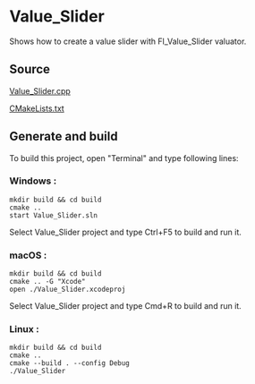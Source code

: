 # Value_Slider

Shows how to create a value slider with Fl_Value_Slider valuator.

## Source

[Value_Slider.cpp](Value_Slider.cpp)

[CMakeLists.txt](CMakeLists.txt)

## Generate and build

To build this project, open "Terminal" and type following lines:

### Windows :

``` shell
mkdir build && cd build
cmake .. 
start Value_Slider.sln
```

Select Value_Slider project and type Ctrl+F5 to build and run it.

### macOS :

``` shell
mkdir build && cd build
cmake .. -G "Xcode"
open ./Value_Slider.xcodeproj
```

Select Value_Slider project and type Cmd+R to build and run it.

### Linux :

``` shell
mkdir build && cd build
cmake .. 
cmake --build . --config Debug
./Value_Slider
```
